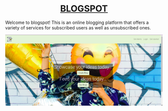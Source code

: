 <h1 align="center"><u>BLOGSPOT</u></h1>

<p>Welcome to blogspot! This is an online blogging platform that offers a variety of services for subscribed users as well as unsubscribed ones.</p>
<div align="center">
<img src="app/static/images/Blogspot3.png">
</div>


